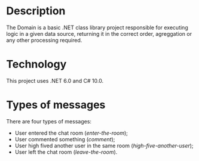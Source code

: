 # Description
The Domain is a basic .NET class library project responsible for executing logic in a given data source, returning it in the correct order, agreggation or any other processing required.

# Technology
This project uses .NET 6.0 and C# 10.0.

# Types of messages
There are four types of messages:

* User entered the chat room (_enter-the-room_);
* User commented something (_comment_);
* User high fived another user in the same room (_high-five-another-user_);
* User left the chat room (_leave-the-room_).
